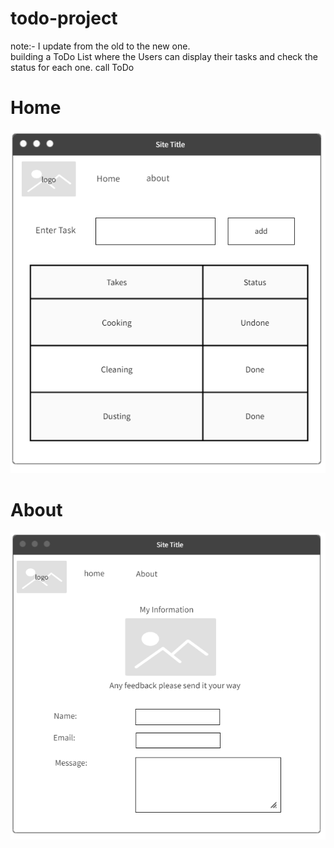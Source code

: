 # todo-project
note:- I update from the old to the new one. </br>
building a ToDo List where the Users can display their tasks and check the status for each one. call ToDo
# Home 
![Home toDo List](images/Home-ToDoList.png)
</br>
# About
![Feedback todo List](images/FeedBack-ToDoList.png)
